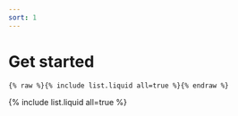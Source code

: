 ```yaml
---
sort: 1
---
```


# Get started

```
{% raw %}{% include list.liquid all=true %}{% endraw %}
```

{% include list.liquid all=true %}
